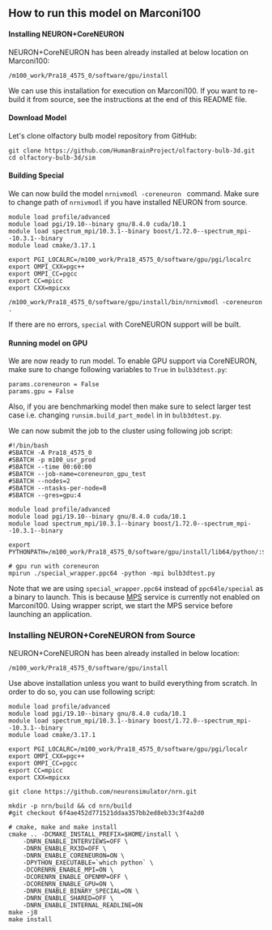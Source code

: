 ## How to run this model on Marconi100

#### Installing NEURON+CoreNEURON

NEURON+CoreNEURON has been already installed at below location on Marconi100:

```
/m100_work/Pra18_4575_0/software/gpu/install
```

We can use this installation for execution on Marconi100. If you want to re-build it from source, see the instructions at the end of this README file.

#### Download Model

Let's clone olfactory bulb model repository from GitHub:

```
git clone https://github.com/HumanBrainProject/olfactory-bulb-3d.git
cd olfactory-bulb-3d/sim
```

#### Building Special

We can now build the model `nrnivmodl -coreneuron ` command. Make sure to change path of `nrnivmodl` if you have installed NEURON from source.

```
module load profile/advanced
module load pgi/19.10--binary gnu/8.4.0 cuda/10.1
module load spectrum_mpi/10.3.1--binary boost/1.72.0--spectrum_mpi--10.3.1--binary
module load cmake/3.17.1

export PGI_LOCALRC=/m100_work/Pra18_4575_0/software/gpu/pgi/localrc
export OMPI_CXX=pgc++
export OMPI_CC=pgcc
export CC=mpicc
export CXX=mpicxx

/m100_work/Pra18_4575_0/software/gpu/install/bin/nrnivmodl -coreneuron .
```

If there are no errors, `special` with CoreNEURON support will be built.

#### Running model on GPU

We are now ready to run model. To enable GPU support via CoreNEURON, make sure to change following variables to `True` in `bulb3dtest.py`:

```
params.coreneuron = False
params.gpu = False
```

Also, if you are benchmarking model then make sure to select larger test case i.e. changing `runsim.build_part_model` in in `bulb3dtest.py`.

We can now submit the job to the cluster using following job script:

```
#!/bin/bash
#SBATCH -A Pra18_4575_0
#SBATCH -p m100_usr_prod
#SBATCH --time 00:60:00
#SBATCH --job-name=coreneuron_gpu_test
#SBATCH --nodes=2
#SBATCH --ntasks-per-node=8
#SBATCH --gres=gpu:4

module load profile/advanced
module load pgi/19.10--binary gnu/8.4.0 cuda/10.1
module load spectrum_mpi/10.3.1--binary boost/1.72.0--spectrum_mpi--10.3.1--binary

export PYTHONPATH=/m100_work/Pra18_4575_0/software/gpu/install/lib64/python/:$PYTHONPATH

# gpu run with coreneuron
mpirun ./special_wrapper.ppc64 -python -mpi bulb3dtest.py
```

Note that we are using `special_wrapper.ppc64` instead of `ppc64le/special` as a binary to launch. This is because [MPS](https://docs.nvidia.com/deploy/pdf/CUDA_Multi_Process_Service_Overview.pdf) service is currently not enabled on Marconi100. Using wrapper script, we start the MPS service before launching an application.


### Installing NEURON+CoreNEURON from Source

NEURON+CoreNEURON has been already installed in below location:

```
/m100_work/Pra18_4575_0/software/gpu/install
```

Use above installation unless you want to build everything from scratch. In order to do so, you can use following script:

```
module load profile/advanced
module load pgi/19.10--binary gnu/8.4.0 cuda/10.1
module load spectrum_mpi/10.3.1--binary boost/1.72.0--spectrum_mpi--10.3.1--binary
module load cmake/3.17.1

export PGI_LOCALRC=/m100_work/Pra18_4575_0/software/gpu/pgi/localr
export OMPI_CXX=pgc++
export OMPI_CC=pgcc
export CC=mpicc
export CXX=mpicxx

git clone https://github.com/neuronsimulator/nrn.git

mkdir -p nrn/build && cd nrn/build
#git checkout 6f4ae452d771521ddaa357bb2ed8eb33c3f4a2d0

# cmake, make and make install
cmake .. -DCMAKE_INSTALL_PREFIX=$HOME/install \
	-DNRN_ENABLE_INTERVIEWS=OFF \
	-DNRN_ENABLE_RX3D=OFF \
	-DNRN_ENABLE_CORENEURON=ON \
	-DPYTHON_EXECUTABLE=`which python` \
	-DCORENRN_ENABLE_MPI=ON \
	-DCORENRN_ENABLE_OPENMP=OFF \
	-DCORENRN_ENABLE_GPU=ON \
	-DNRN_ENABLE_BINARY_SPECIAL=ON \
	-DNRN_ENABLE_SHARED=OFF \
	-DNRN_ENABLE_INTERNAL_READLINE=ON
make -j8
make install
```
